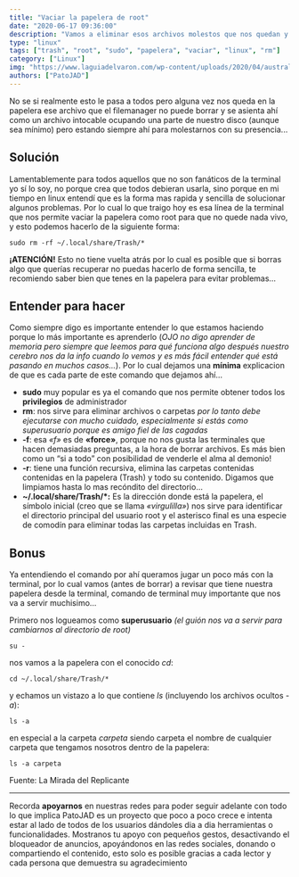 ```yaml
---
title: "Vaciar la papelera de root"
date: "2020-06-17 09:36:00"
description: "Vamos a eliminar esos archivos molestos que nos quedan y no podemos borrar desde el filemanager"
type: "linux"
tags: ["trash", "root", "sudo", "papelera", "vaciar", "linux", "rm"]
category: ["Linux"]
img: "https://www.laguiadelvaron.com/wp-content/uploads/2020/04/australianos-se-disfrazan-para-sacar-basura-www.laguiadelvaron-12.jpg"
authors: ["PatoJAD"]
---
```




No se si realmente esto le pasa a todos pero alguna vez nos queda en la papelera ese archivo que el filemanager no puede borrar y se asienta ahí como un archivo intocable ocupando una parte de nuestro disco (aunque sea mínimo) pero estando siempre ahí para molestarnos con su presencia...




## Solución



Lamentablemente para todos aquellos que no son fanáticos de la terminal yo sí lo soy, no porque crea que todos debieran usarla, sino porque en mi tiempo en linux entendí que es la forma mas rapida y sencilla de solucionar algunos problemas. Por lo cual lo que traigo hoy es esa línea de la terminal que nos permite vaciar la papelera como root para que no quede nada vivo, y esto podemos hacerlo de la siguiente forma:



    sudo rm -rf ~/.local/share/Trash/*



**¡ATENCIÓN!** Esto no tiene vuelta atrás por lo cual es posible que si borras algo que querías recuperar no puedas hacerlo de forma sencilla, te recomiendo saber bien que tenes en la papelera para evitar problemas…




## Entender para hacer



Como siempre digo es importante entender lo que estamos haciendo porque lo más importante es aprenderlo (*OJO no digo aprender de memoria pero siempre que leemos para qué funciona algo después nuestro cerebro nos da la info cuando lo vemos y es más fácil entender qué está pasando en muchos casos…*). Por lo cual dejamos una **mínima** explicacion de que es cada parte de este comando que dejamos ahí…



* **sudo** muy popular es ya el comando que nos permite obtener todos los **privilegios** de administrador
* **rm**: nos sirve para eliminar archivos o carpetas *por lo tanto debe ejecutarse con mucho cuidado, especialmente si estás como superusuario porque es amigo fiel de las cagadas*
* **-f**: esa *«f»* es de **«force»**, porque no nos gusta las terminales que hacen demasiadas preguntas, a la hora de borrar archivos. Es más bien como un “si a todo” con posibilidad de venderle el alma al demonio!
* **-r**: tiene una función recursiva, elimina las carpetas contenidas contenidas en la papelera (Trash) y todo su contenido. Digamos que limpiamos hasta lo mas recóndito del directorio...
* **~/.local/share/Trash/*:** Es la dirección donde está la papelera, el símbolo inicial (creo que se llama *«virgulilla»*) nos sirve para identificar el directorio principal del usuario root y el asterisco final es una especie de comodín para eliminar todas las carpetas incluidas en Trash.




## Bonus



Ya entendiendo el comando por ahí queramos jugar un poco más con la terminal, por lo cual vamos (antes de borrar) a revisar que tiene nuestra papelera desde la terminal, comando de terminal muy importante que nos va a servir muchisimo…

Primero nos logueamos como **superusuario** *(el guión nos va a servir para cambiarnos al directorio de root)*



    su -



nos vamos a la papelera con el conocido *cd*:



    cd ~/.local/share/Trash/*



y echamos un vistazo a lo que contiene *ls* (incluyendo los archivos ocultos *-a*):



    ls -a



en especial a la carpeta *carpeta* siendo carpeta el nombre de cualquier carpeta que tengamos nosotros dentro de la papelera:



    ls -a carpeta



Fuente: La Mirada del Replicante



---



Recorda **apoyarnos** en nuestras redes para poder seguir adelante con todo lo que implica PatoJAD es un proyecto que poco a poco crece e intenta estar al lado de todos de los usuarios dándoles dia a dia herramientas o funcionalidades. Mostranos tu apoyo con pequeños gestos, desactivando el bloqueador de anuncios, apoyándonos en las redes sociales, donando o compartiendo el contenido, esto solo es posible gracias a cada lector y cada persona que demuestra su agradecimiento
